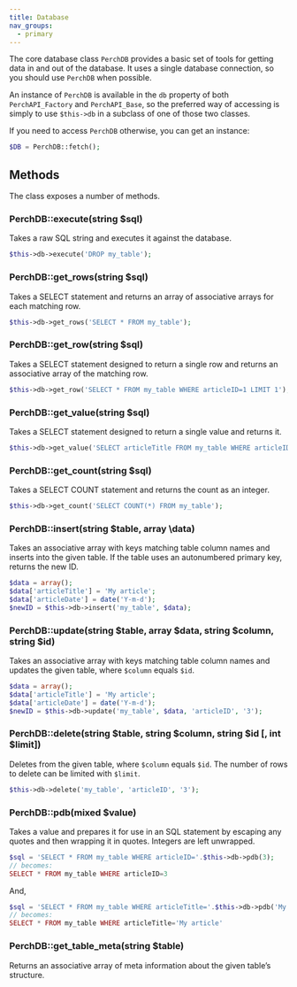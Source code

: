 ```yaml
---
title: Database
nav_groups:
  - primary
---
```


The core database class `PerchDB` provides a basic set of tools for getting data in and out of the database. It uses a single database connection, so you should use `PerchDB` when possible.

An instance of `PerchDB` is available in the `db` property of both `PerchAPI_Factory` and `PerchAPI_Base`, so the preferred way of accessing is simply to use `$this->db` in a subclass of one of those two classes.

If you need to access `PerchDB` otherwise, you can get an instance:

```php
$DB = PerchDB::fetch();
```

## Methods

The class exposes a number of methods.

### PerchDB::execute(string $sql)

Takes a raw SQL string and executes it against the database.

```php
$this->db->execute('DROP my_table');
```

### PerchDB::get_rows(string $sql)

Takes a SELECT statement and returns an array of associative arrays for each matching row.

```php
$this->db->get_rows('SELECT * FROM my_table');
```

### PerchDB::get_row(string $sql)

Takes a SELECT statement designed to return a single row and returns an associative array of the matching row.

```php
$this->db->get_row('SELECT * FROM my_table WHERE articleID=1 LIMIT 1');
```

### PerchDB::get_value(string $sql)

Takes a SELECT statement designed to return a single value and returns it.

```php
$this->db->get_value('SELECT articleTitle FROM my_table WHERE articleID=1 LIMIT 1');
```

### PerchDB::get_count(string $sql)

Takes a SELECT COUNT statement and returns the count as an integer.

```php
$this->db->get_count('SELECT COUNT(*) FROM my_table');
```

### PerchDB::insert(string $table, array \data)

Takes an associative array with keys matching table column names and inserts into the given table. If the table uses an autonumbered primary key, returns the new ID.

```php
$data = array();
$data['articleTitle'] = 'My article';
$data['articleDate'] = date('Y-m-d');
$newID = $this->db->insert('my_table', $data);
```

### PerchDB::update(string $table, array $data, string $column, string $id)

Takes an associative array with keys matching table column names and updates the given table, where `$column` equals `$id`.

```php
$data = array();
$data['articleTitle'] = 'My article';
$data['articleDate'] = date('Y-m-d');
$newID = $this->db->update('my_table', $data, 'articleID', '3');
```

### PerchDB::delete(string $table, string $column, string $id [, int $limit])

Deletes from the given table, where `$column` equals `$id`. The number of rows to delete can be limited with `$limit`.

```php
$this->db->delete('my_table', 'articleID', '3');
```

### PerchDB::pdb(mixed $value)

Takes a value and prepares it for use in an SQL statement by escaping any quotes and then wrapping it in quotes. Integers are left unwrapped.

```php
$sql = 'SELECT * FROM my_table WHERE articleID='.$this->db->pdb(3);
// becomes:
SELECT * FROM my_table WHERE articleID=3
```

And,

```php
$sql = 'SELECT * FROM my_table WHERE articleTitle='.$this->db->pdb('My article');
// becomes:
SELECT * FROM my_table WHERE articleTitle='My article'
```

### PerchDB::get_table_meta(string $table)

Returns an associative array of meta information about the given table’s structure.


